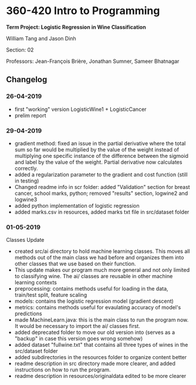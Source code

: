 ﻿# 360-420 Intro to Programming


**Term Project: Logistic Regression in Wine Classification**

William Tang and Jason Dinh


Section: 02

Professors: Jean-François Brière, Jonathan Sumner, Sameer Bhatnagar


## Changelog

### 26-04-2019
- first "working" version LogisticWine1 + LogisticCancer
- prelim report

### 29-04-2019
- gradient method: fixed an issue in the partial derivative where the total sum so far would be multiplied by the value of the weight instead of multiplying one specific instance of the difference between the sigmoid and label by the value of the weight. Partial derivative now calculates correctly.
- added a regularization parameter to the gradient and cost function (still in testing)
- Changed readme info in scr folder: added "Validation" section for breast cancer, school marks, python; removed "results" section, logwine2 and logwine3
- added python implementation of logistic regression
- added marks.csv in resources, added marks txt file in src/dataset folder

### 01-05-2019
Classes Update
  - created src/ai directory to hold machine learning classes. This moves all methods out of the main class we had before and organizes them into other classes that we use based on their function.
  - This update makes our program much more general and not only limited to classifying wine. The ai/ classes are reusable in other machine learning contexts
  - preprocessing: contains methods useful for loading in the data, train/test split, feature scaling
  - models: contains the logistic regression model (gradient descent)
  - metrics: contains methods useful for evaulating accuracy of model's predictions
  - made MachineLearn.java: this is the main class to run the program now. It would be necessary to import the ai/ classes first.
  - added deprecated folder to move our old version into (serves as a "backup" in case this version goes wrong somehow)
  - added dataset "fullwine.txt" that contains all three types of wines in the src/dataset folder
  - added subdirectories in the resources folder to organize content better
  - readme description in src directory made more clearer, and added instructions on how to run the program.
  - readme description in resources/originaldata edited to be more clearer
